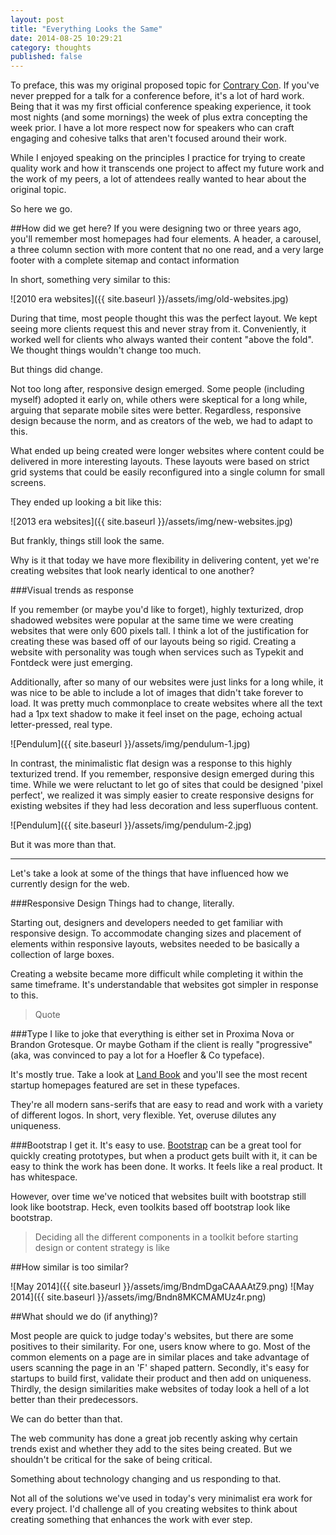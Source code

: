 ```yaml
---
layout: post
title: "Everything Looks the Same" 
date: 2014-08-25 10:29:21
category: thoughts
published: false
---
```


To preface, this was my original proposed topic for [Contrary Con](http://contrarycon.com). If you've never prepped for a talk for a conference before, it's a lot of hard work. Being that it was my first official conference speaking experience, it took most nights (and some mornings) the week of plus extra concepting the week prior. I have a lot more respect now for speakers who can craft engaging and cohesive talks that aren't focused around their work.

While I enjoyed speaking on the principles I practice for trying to create quality work and how it transcends one project to affect my future work and the work of my peers, a lot of attendees really wanted to hear about the original topic. 

So here we go.

##How did we get here?
If you were designing two or three years ago, you'll remember most homepages had four elements. A header, a carousel, a three column section with more content that no one read, and a very large footer with a complete sitemap and contact information

In short, something very similar to this:

![2010 era websites]({{ site.baseurl }}/assets/img/old-websites.jpg)

During that time, most people thought this was the perfect layout. We kept seeing more clients request this and never stray from it. Conveniently, it worked well for clients who always wanted their content "above the fold". We thought things wouldn't change too much.

But things did change.

Not too long after, responsive design emerged. Some people (including myself) adopted it early on, while others were skeptical for a long while, arguing that separate mobile sites were better. Regardless, responsive design because the norm, and as creators of the web, we had to adapt to this.

What ended up being created were longer websites where content could be delivered in more interesting layouts. These layouts were based on strict grid systems that could be easily reconfigured into a single column for small screens.

They ended up looking a bit like this:

![2013 era websites]({{ site.baseurl }}/assets/img/new-websites.jpg)

But frankly, things still look the same. 

Why is it that today we have more flexibility in delivering content, yet we're creating websites that look nearly identical to one another?

###Visual trends as response

If you remember (or maybe you'd like to forget), highly texturized, drop shadowed websites were popular at the same time we were creating websites that were only 600 pixels tall. I think a lot of the justification for creating these was based off of our layouts being so rigid. Creating a website with personality was tough when services such as Typekit and Fontdeck were just emerging.

Additionally, after so many of our websites were just links for a long while, it was nice to be able to include a lot of images that didn't take forever to load. It was pretty much commonplace to create websites where all the text had a 1px text shadow to make it feel inset on the page, echoing actual letter-pressed, real type.

![Pendulum]({{ site.baseurl }}/assets/img/pendulum-1.jpg)

In contrast, the minimalistic flat design was a response to this highly texturized trend.  If you remember, responsive design emerged during this time. While we were reluctant to let go of sites that could be designed 'pixel perfect', we realized it was simply easier to create responsive designs for existing websites if they had less decoration and less superfluous content.

![Pendulum]({{ site.baseurl }}/assets/img/pendulum-2.jpg)

But it was more than that.

---

Let's take a look at some of the things that have influenced how we currently design for the web.

###Responsive Design
Things had to change, literally. 

Starting out, designers and developers needed to get familiar with responsive design. To accommodate changing sizes and placement of elements within responsive layouts, websites needed to be basically a collection of large boxes.

Creating a website became more difficult while completing it within the same timeframe. It's understandable that websites got simpler in response to this.

>Quote

###Type
I like to joke that everything is either set in Proxima Nova or Brandon Grotesque. Or maybe Gotham if the client is really "progressive" (aka, was convinced to pay a lot for a Hoefler & Co typeface).

It's mostly true. Take a look at [Land Book](http://land-book.com/) and you'll see the most recent startup homepages featured are set in these typefaces.

They're all modern sans-serifs that are easy to read and work with a variety of different logos. In short, very flexible. Yet, overuse dilutes any uniqueness.

###Bootstrap
I get it. It's easy to use. [Bootstrap](http://getbootstrap.com/) can be a great tool for quickly creating prototypes, but when a product gets built with it, it can be easy to think the work has been done. It works. It feels like a real product. It has whitespace.

However, over time we've noticed that websites built with bootstrap still look like bootstrap. Heck, even toolkits based off bootstrap look like bootstrap.

>Deciding all the different components in a toolkit before starting design or content strategy is like 

##How similar is too similar?

![May 2014]({{ site.baseurl }}/assets/img/BndmDgaCAAAAtZ9.png)
![May 2014]({{ site.baseurl }}/assets/img/Bndn8MKCMAMUz4r.png)

##What should we do (if anything)?

Most people are quick to judge today's websites, but there are some positives to their similarity. For one, users know where to go. Most of the common elements on a page are in similar places and take advantage of users scanning the page in an 'F' shaped pattern. Secondly, it's easy for startups to build first, validate their product and then add on uniqueness. Thirdly, the design similarities make websites of today look a hell of a lot better than their predecessors.

We can do better than that.

The web community has done a great job recently asking why certain trends exist and whether they add to the sites being created. But we shouldn't be critical for the sake of being critical.

Something about technology changing and us responding to that.

Not all of the solutions we've used in today's very minimalist era work for every project. I'd challenge all of you creating websites to think about creating something that enhances the work with ever step.

